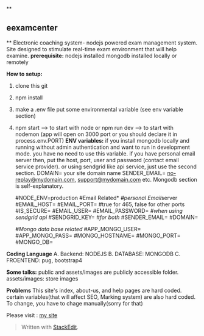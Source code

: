**

## eexamcenter

**
Electronic coaching system- nodejs powered exam management system.
Site designed to stimulate real-time exam environment that will help examine.
**prerequisite:**
 nodejs installed
 mongodb installed locally or remotely
 
**How to setup:**  
 1. clone this git 
 2. npm install 
 3. make a .env file put some environmental
    variable (see env variable section) 
 4. npm start --> to start with node
        or npm run dev --> to start with nodemon (app will open on 3000 port or you should declare it in process.env.PORT)
**ENV variables:**
if you install mongodb locally and running without admin authentication and want to run in development mode. you have no need to use this variable.
if you have personal email server then, put the host, port, user and password (contact email service provider).
or using sendgrid like api service, just use the second section.
DOMAIN= your site domain name
SENDER_EMAIL= no-replay@mydomain.com, support@mydomain.com etc.
Mongodb section is self-explanatory.

    #NODE_ENV=production
    #Email Related*
     *#personal Email*server
    #EMAIL_HOST=
    #EMAIL_PORT=
    #true for 465, false for other ports
    #IS_SECURE=
    #EMAIL_USER=
    #EMAIL_PASSWORD=
    *#when using sendgrid api*
    #SENDGRID_KEY=
    *#for both*
    #SENDER_EMAIL=
    #DOMAIN=
    
    *#Mongo data base related*
    #APP_MONGO_USER=
    #APP_MONGO_PASS=
    #MONGO_HOSTNAME=
    #MONGO_PORT=
    #MONGO_DB=

**Coding Language**
A. Backend: NODEJS
B. DATABASE: MONGODB
C. FROENTEND: pug, bootstrap4

**Some talks:**
public and assets/images are publicly accessible folder.
assets/images: store images

**Problems**
This site's index, about-us, and help pages are hard coded. 
certain variables(that will affect SEO, Marking system) are also hard coded. To change, you have to chage manually(sorry for that)

Please visit : [my site](onlinepgdexam.com)
> Written with [StackEdit](https://stackedit.io/).